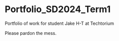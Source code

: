 # Portfolio_SD2024_Term1

Portfolio of work for student Jake H-T at Techtorium

Please pardon the mess.
